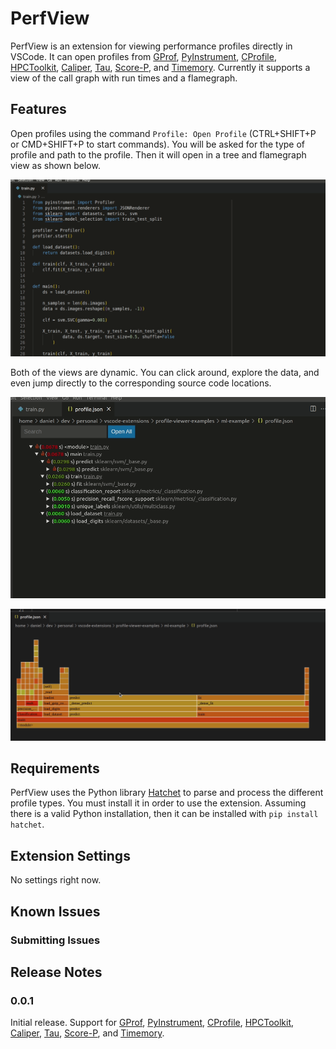 # PerfView

PerfView is an extension for viewing performance profiles directly in VSCode. 
It can open profiles from 
[GProf](https://ftp.gnu.org/old-gnu/Manuals/gprof-2.9.1/html_mono/gprof.html), 
[PyInstrument](https://pyinstrument.readthedocs.io/en/latest/), 
[CProfile](https://docs.python.org/3/library/profile.html#module-cProfile), 
[HPCToolkit](http://hpctoolkit.org/), 
[Caliper](https://software.llnl.gov/Caliper/), 
[Tau](http://www.cs.uoregon.edu/research/tau/home.php), 
[Score-P](https://www.vi-hps.org/projects/score-p/), 
and [Timemory](https://github.com/NERSC/timemory).
Currently it supports a view of the call graph with run times and a flamegraph.

## Features

Open profiles using the command `Profile: Open Profile` (CTRL+SHIFT+P or CMD+SHIFT+P to start commands).
You will be asked for the type of profile and path to the profile.
Then it will open in a tree and flamegraph view as shown below.

![Opening Profile](images/opening-profile.gif)

Both of the views are dynamic.
You can click around, explore the data, and even jump directly
to the corresponding source code locations.

![Exploring Tree View](images/exploring-tree.gif)

![Exploring FlameGraph View](images/exploring-flamegraph.gif)

## Requirements

PerfView uses the Python library 
[Hatchet](https://hatchet.readthedocs.io/en/latest/) 
to parse and process the different profile types.
You must install it in order to use the extension.
Assuming there is a valid Python installation, then it can be installed with 
`pip install hatchet`.

## Extension Settings

No settings right now.

## Known Issues

### Submitting Issues

## Release Notes

### 0.0.1

Initial release. Support for [GProf](), [PyInstrument](), [CProfile](), 
[HPCToolkit](), [Caliper](), [Tau](), [Score-P](), and [Timemory]().


